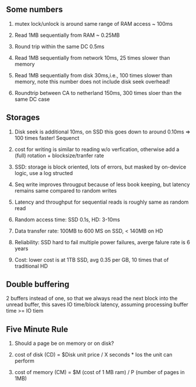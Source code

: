 Some numbers
----------
1. mutex lock/unlock is around same range of RAM access ~ 100ms

2. Read 1MB sequentially from RAM ~ 0.25MB

3. Round trip within the same DC 0.5ms

4. Read 1MB sequentially from network 10ms, 25 times slower than memory

5. Read 1MB sequentially from disk 30ms,i.e., 100 times slower than memory, note this number does not include disk seek overhead!

6. Roundtrip between CA to netherland 150ms, 300 times sloer than the same DC case


Storages
----------
1. Disk seek is additional 10ms, on SSD this goes down to around 0.10ms => 100 times faster! Sequenct

2. cost for writing is similar to reading w/o verfication, otherwise add a (full) rotation + blocksize/tranfer rate

3. SSD: storage is block oriented, lots of errors, but masked by on-device logic, use a log structed 

4. Seq write improves througput because of less book keeping, but latency remains same compared to random writes

5. Latency and throughput for sequential reads is roughly same as random read

6. Random access time: SSD 0.1s, HD: 3-10ms

7. Data transfer rate: 100MB to 600 MS on SSD, < 140MB on HD

8. Reliability: SSD hard to fail multiple power failures, averge falure rate is 6 years

9. Cost: lower cost is at 1TB SSD, avg 0.35 per GB, 10 times that of traditional HD


Double buffering
---------
2 buffers instead of one, so that we always read the next block into the unread buffer, this saves IO time/block latency, assuming processing buffer time >= IO tiem


Five Minute Rule
----------
1. Should a page be on memory or on disk?

2. cost of disk (CD) = $Disk unit price / X seconds * Ios the unit can perform

3. cost of memory (CM) = $M (cost of 1 MB ram) / P (number of pages in 1MB)
